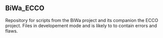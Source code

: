 ## BiWa_ECCO

Repository for scripts from the BiWa project and its companion the ECCO project. Files in developement mode and is likely to to contain errors and flaws. 
